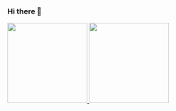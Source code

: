 ### Hi there 👋

<!--

https://www.alura.com.br/artigos/como-criar-um-readme-para-seu-perfil-github?gclid=Cj0KCQjwvLOTBhCJARIsACVldV16BfdJaSzqsVvHlip6cCR4YM2GWxtiEnpGnTYyYaFQSNC8v5cEnGkaAsU1EALw_wcB
https://github.com/anuraghazra/github-readme-stats/tree/master/themes
**luisfmaciel/luisfmaciel** is a ✨ _special_ ✨ repository because its `README.md` (this file) appears on your GitHub profile.

Here are some ideas to get you started:

- 🔭 I’m currently working on ...
- 🌱 I’m currently learning ...
- 👯 I’m looking to collaborate on ...
- 🤔 I’m looking for help with ...
- 💬 Ask me about ...
- 📫 How to reach me: ...
- 😄 Pronouns: ...
- ⚡ Fun fact: ...
-->
<div>
<a href="https://github.com/luisfmaciel">
<img height="180em" src="https://github-readme-stats.vercel.app/api/top-langs/?username=luisfmaciel&layout=compact&langs_count=7&theme=gotham"/>
<img height="180em" src="https://github-readme-stats.vercel.app/api?username=luisfmaciel&show_icons=true&theme=gotham&include_all_commits=true&count_private=true"/>
</div>
